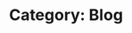 ---
layout: category_content
title : "Category: Blog"
description: "Blog Category. All posts related to blog tips, web design and development tutorial."
metadata:
  description: "Blog Category. All posts related to blog tips, web design and development tutorial."
---